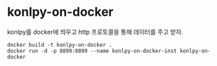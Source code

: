 # konlpy-on-docker
konlpy를 docker에 띄우고 http 프로토콜을 통해 데이터를 주고 받자.

```shell
docker build -t konlpy-on-docker .
docker run -d -p 8899:8899 --name konlpy-on-docker-inst konlpy-on-docker
```